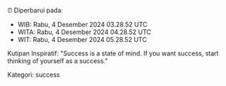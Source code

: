 ⏰ Diperbarui pada:
- WIB: Rabu, 4 Desember 2024 03.28.52 UTC
- WITA: Rabu, 4 Desember 2024 04.28.52 UTC
- WIT: Rabu, 4 Desember 2024 05.28.52 UTC

Kutipan Inspiratif:
"Success is a state of mind. If you want success, start thinking of yourself as a success."


Kategori: success

